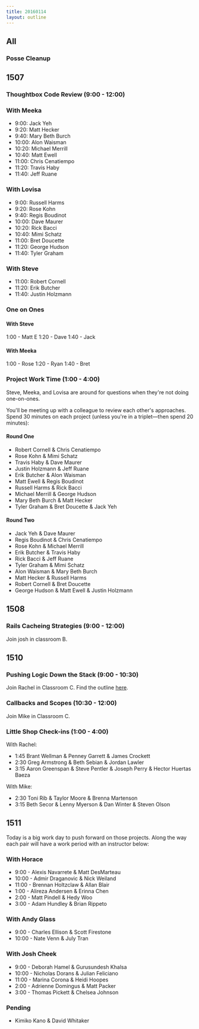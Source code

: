 ```yaml
---
title: 20160114
layout: outline
---
```


## All

### Posse Cleanup

## 1507

### Thoughtbox Code Review (9:00 - 12:00)

### With Meeka

- 9:00:  Jack Yeh
- 9:20:  Matt Hecker
- 9:40:  Mary Beth Burch
- 10:00: Alon Waisman
- 10:20: Michael Merrill
- 10:40: Matt Ewell
- 11:00: Chris Cenatiempo
- 11:20: Travis Haby
- 11:40: Jeff Ruane

### With Lovisa

- 9:00:  Russell Harms
- 9:20:  Rose Kohn
- 9:40:  Regis Boudinot
- 10:00: Dave Maurer
- 10:20: Rick Bacci
- 10:40: Mimi Schatz
- 11:00: Bret Doucette
- 11:20: George Hudson
- 11:40: Tyler Graham

### With Steve

- 11:00: Robert Cornell
- 11:20: Erik Butcher
- 11:40: Justin Holzmann

### One on Ones

#### With Steve
1:00 - Matt E
1:20 - Dave
1:40 - Jack

#### With Meeka
1:00 - Rose
1:20 - Ryan
1:40 - Bret

### Project Work Time (1:00 - 4:00)

Steve, Meeka, and Lovisa are around for questions when they're not doing one-on-ones.

You'll be meeting up with a colleague to review each other's approaches. Spend 30 minutes on each project (unless you're in a triplet—then spend 20 minutes):

#### Round One

* Robert Cornell & Chris Cenatiempo
* Rose Kohn & Mimi Schatz
* Travis Haby & Dave Maurer
* Justin Holzmann & Jeff Ruane
* Erik Butcher & Alon Waisman
* Matt Ewell & Regis Boudinot
* Russell Harms & Rick Bacci
* Michael Merrill & George Hudson
* Mary Beth Burch & Matt Hecker
* Tyler Graham & Bret Doucette & Jack Yeh

#### Round Two

* Jack Yeh & Dave Maurer
* Regis Boudinot & Chris Cenatiempo
* Rose Kohn & Michael Merrill
* Erik Butcher & Travis Haby
* Rick Bacci & Jeff Ruane
* Tyler Graham & Mimi Schatz
* Alon Waisman & Mary Beth Burch
* Matt Hecker & Russell Harms
* Robert Cornell & Bret Doucette
* George Hudson & Matt Ewell & Justin Holzmann


## 1508

### Rails Cacheing Strategies (9:00 - 12:00)

Join josh in classroom B.

## 1510

### Pushing Logic Down the Stack (9:00 - 10:30)

Join Rachel in Classroom C. Find the outline [here](http://tutorials.jumpstartlab.com/topics/architecture/pushing_logic_down_the_stack.html).

### Callbacks and Scopes (10:30 - 12:00)

Join Mike in Classroom C.

### Little Shop Check-ins (1:00 - 4:00)

With Rachel:

* 1:45 Brant Wellman & Penney Garrett & James Crockett
* 2:30 Greg Armstrong & Beth Sebian & Jordan Lawler
* 3:15 Aaron Greenspan & Steve Pentler & Joseph Perry & Hector Huertas Baeza

With Mike:

* 2:30 Toni Rib & Taylor Moore & Brenna Martenson
* 3:15 Beth Secor & Lenny Myerson & Dan Winter & Steven Olson

## 1511

Today is a big work day to push forward on those projects. Along the way each pair will have a work period with an instructor below:

### With Horace

* 9:00 - Alexis Navarrete & Matt DesMarteau
* 10:00 - Admir Draganovic & Nick Weiland
* 11:00 - Brennan Holtzclaw & Allan Blair
* 1:00 - Alireza Andersen & Erinna Chen
* 2:00 - Matt Pindell & Hedy Woo
* 3:00 - Adam Hundley & Brian Rippeto

### With Andy Glass

* 9:00 - Charles Ellison & Scott Firestone
* 10:00 - Nate Venn & July Tran

### With Josh Cheek

* 9:00 - Deborah Hamel & Gurusundesh Khalsa
* 10:00 - Nicholas Dorans & Julian Feliciano
* 11:00 - Marina Corona & Heidi Hoopes
* 2:00 - Adrienne Domingus & Matt Packer
* 3:00 - Thomas Pickett & Chelsea Johnson

### Pending

* Kimiko Kano & David Whitaker
